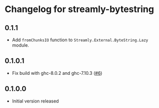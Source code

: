 # Changelog for streamly-bytestring

## 0.1.1

* Add `fromChunksIO` function to `Streamly.External.ByteString.Lazy` module.

## 0.1.0.1

* Fix build with ghc-8.0.2 and ghc-7.10.3 ([#6](https://github.com/psibi/streamly-bytestring/issues/5))

## 0.1.0.0

* Initial version released
